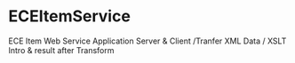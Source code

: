 # ECEItemService
ECE Item Web Service Application Server &amp; Client /Tranfer XML Data /  XSLT Intro &amp; result after Transform  
